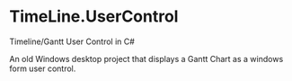 # TimeLine.UserControl
Timeline/Gantt User Control in C# 

An old Windows desktop project that displays a Gantt Chart as a windows form user control.
